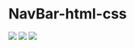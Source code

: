 # NavBar-html-css

<image src="GitHub_Images/1.png"/>
<image src="GitHub_Images/1.png"/>
<image src="GitHub_Images/3.png"/>
